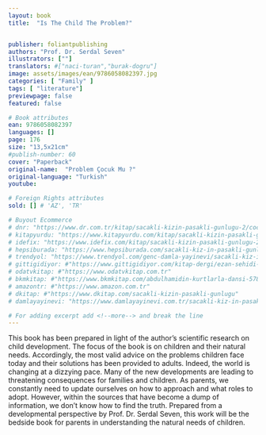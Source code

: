 ```yaml
---
layout: book
title:  "Is The Child The Problem?"


publisher: foliantpublishing
authors: "Prof. Dr. Serdal Seven"
illustrators: [""]
translators: #["naci-turan","burak-dogru"]
image: assets/images/ean/9786058082397.jpg
categories: [ "Family" ]
tags: [ "literature"]
previewpage: false
featured: false

# Book attributes
ean: 9786058082397
languages: []
page: 176
size: "13,5x21cm"
#publish-number: 60
cover: "Paperback"
original-name:  "Problem Çocuk Mu ?"
original-language: "Turkish"
youtube:

# Foreign Rights attributes
sold: [] # 'AZ', 'TR'

# Buyout Ecommerce
# dnr: "https://www.dr.com.tr/kitap/sacakli-kizin-pasakli-gunlugu-2/cocuk-ve-genclik/genclik-10-yas/roman-oyku/urunno=0001893059001"
# kitapyurdu: "https://www.kitapyurdu.com/kitap/sacakli-kizin-pasakli-gunlugu-2-/560122.html&filter_name=Sa%C3%A7akl%C4%B1+K%C4%B1z%27%C4%B1n+Pasakl%C4%B1+G%C3%BCnl%C3%BC%C4%9F%C3%BC+2"
# idefix: "https://www.idefix.com/kitap/sacakli-kizin-pasakli-gunlugu-2/cocuk-ve-genclik/genclik-10-yas/roman-oyku/urunno=0001893059001"
# hepsiburada: "https://www.hepsiburada.com/sacakli-kiz-in-pasakli-gunlugu-2-damla-yayinevi-p-HBV000012ER86"
# trendyol: "https://www.trendyol.com/genc-damla-yayinevi/sacakli-kiz-in-pasakli-gunlugu-2-p-54825777"
# gittigidiyor: #"https://www.gittigidiyor.com/kitap-dergi/ezan-sehidi-adnan-menderes_pdp_732728793"
# odatvkitap: #"https://www.odatvkitap.com.tr"
# bkmkitap: #"https://www.bkmkitap.com/abdulhamidin-kurtlarla-dansi-578226"
# amazontr: #"https://www.amazon.com.tr"
# dkitap: #"https://www.dkitap.com/sacakli-kizin-pasakli-gunlugu"
# damlayayinevi: "https://www.damlayayinevi.com.tr/sacakli-kiz-in-pasakli-gunlugu-2-bu-iste-bi-terslik-var"

# For adding excerpt add <!--more--> and break the line
---
```

This book has been prepared in light of the
author’s scientific research on child development.
The focus of the book is on children and their natural needs. Accordingly, the most valid advice on the
problems children face today and their solutions
has been provided to adults.
Indeed, the world is changing at a dizzying pace.
Many of the new developments are leading to
threatening consequences for families and children. As parents, we constantly need to update
ourselves on how to approach and what roles to
adopt. However, within the sources that have become a dump of information, we don’t know how to
find the truth.
Prepared from a developmental perspective by
Prof. Dr. Serdal Seven, this work will be the bedside book for parents in understanding the natural
needs of children.
<!--more--> 

